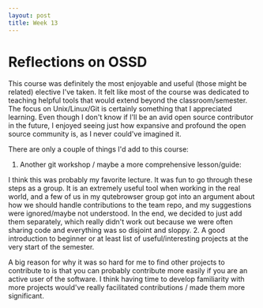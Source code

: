 ```yaml
---
layout: post
title: Week 13
---
```


# Reflections on OSSD

This course was definitely the most enjoyable and useful (those might be related) elective I've taken. It felt like most of the course was dedicated to teaching helpful tools that would extend beyond the classroom/semester. The focus on Unix/Linux/Git is certainly something that I appreciated learning. Even though I don't know if I'll be an avid open source contributor in the future, I enjoyed seeing just how expansive and profound the open source community is, as I never could've imagined it.

There are only a couple of things I'd add to this course:
1. Another git workshop / maybe a more comprehensive lesson/guide:

  I think this was probably my favorite lecture. It was fun to go through these steps as a group. It is an extremely useful tool when working in the real world, and a few of us in my qutebrowser group got into an argument about how we should handle contributions to the team repo, and my suggestions were ignored/maybe not understood. In the end, we decided to just add them separately, which really didn't work out because we were often sharing code and everything was so disjoint and sloppy.
2. A good introduction to beginner or at least list of useful/interesting projects at the very start of the semester.  

  A big reason for why it was so hard for me to find other projects to contribute to is that you can probably contribute more easily if you are an active user of the software. I think having time to develop familiarity with more projects would've really facilitated contributions / made them more significant.
